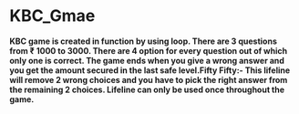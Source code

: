 # KBC_Gmae
**KBC game is created in function by using loop. There are 3 questions from ₹ 1000 to 3000. There are 4 option for every question out of which only one is correct.
The game ends when you give a wrong answer and you get the amount secured in the last safe level.Fifty Fifty:-
This lifeline will remove 2 wrong choices and you have to pick the right answer from the remaining 2 choices. Lifeline can only be used once throughout the game.**

